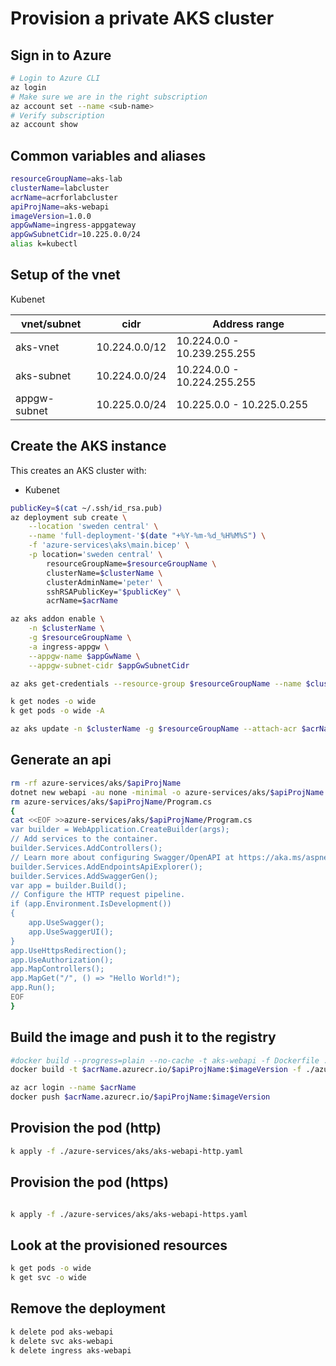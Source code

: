 # Provision a private AKS cluster

## Sign in to Azure

```bash
# Login to Azure CLI
az login
# Make sure we are in the right subscription
az account set --name <sub-name>
# Verify subscription
az account show
```

## Common variables and aliases
```bash
resourceGroupName=aks-lab
clusterName=labcluster
acrName=acrforlabcluster
apiProjName=aks-webapi
imageVersion=1.0.0
appGwName=ingress-appgateway
appGwSubnetCidr=10.225.0.0/24
alias k=kubectl
```

## Setup of the vnet

Kubenet

vnet/subnet       | cidr             | Address range
------------------|------------------|------------------------------
aks-vnet          | 10.224.0.0/12    | 10.224.0.0   - 10.239.255.255
aks-subnet        | 10.224.0.0/24    | 10.224.0.0   - 10.224.255.255
appgw-subnet      | 10.225.0.0/24    | 10.225.0.0   - 10.225.0.255

<!-- Maybe use these when doing CNI? -->
<!-- aks-node-subnet   | 10.224.0.0/24    | 10.224.0.0   - 10.224.0.255 -->
<!-- aks-pod-subnet    | 10.224.128.0/17  | 10.224.128.0 - 10.224.255.255 -->

## Create the AKS instance

This creates an AKS cluster with:
- Kubenet

```bash
publicKey=$(cat ~/.ssh/id_rsa.pub)
az deployment sub create \
    --location 'sweden central' \
    --name 'full-deployment-'$(date "+%Y-%m-%d_%H%M%S") \
    -f 'azure-services\aks\main.bicep' \
    -p location='sweden central' \
        resourceGroupName=$resourceGroupName \
        clusterName=$clusterName \
        clusterAdminName='peter' \
        sshRSAPublicKey="$publicKey" \
        acrName=$acrName

az aks addon enable \
    -n $clusterName \
    -g $resourceGroupName \
    -a ingress-appgw \
    --appgw-name $appGwName \
    --appgw-subnet-cidr $appGwSubnetCidr

az aks get-credentials --resource-group $resourceGroupName --name $clusterName

k get nodes -o wide
k get pods -o wide -A

az aks update -n $clusterName -g $resourceGroupName --attach-acr $acrName
```

## Generate an api

```bash
rm -rf azure-services/aks/$apiProjName
dotnet new webapi -au none -minimal -o azure-services/aks/$apiProjName
rm azure-services/aks/$apiProjName/Program.cs
{
cat <<EOF >>azure-services/aks/$apiProjName/Program.cs
var builder = WebApplication.CreateBuilder(args);
// Add services to the container.
builder.Services.AddControllers();
// Learn more about configuring Swagger/OpenAPI at https://aka.ms/aspnetcore/swashbuckle
builder.Services.AddEndpointsApiExplorer();
builder.Services.AddSwaggerGen();
var app = builder.Build();
// Configure the HTTP request pipeline.
if (app.Environment.IsDevelopment())
{
    app.UseSwagger();
    app.UseSwaggerUI();
}
app.UseHttpsRedirection();
app.UseAuthorization();
app.MapControllers();
app.MapGet("/", () => "Hello World!");
app.Run();
EOF
}

```

## Build the image and push it to the registry

```bash
#docker build --progress=plain --no-cache -t aks-webapi -f Dockerfile . # Use for troubleshooting image builds
docker build -t $acrName.azurecr.io/$apiProjName:$imageVersion -f ./azure-services/aks/Dockerfile ./azure-services/aks

az acr login --name $acrName
docker push $acrName.azurecr.io/$apiProjName:$imageVersion
```

## Provision the pod (http)
```bash
k apply -f ./azure-services/aks/aks-webapi-http.yaml
```

## Provision the pod (https)

```bash

k apply -f ./azure-services/aks/aks-webapi-https.yaml
```


## Look at the provisioned resources
```bash
k get pods -o wide
k get svc -o wide
```

## Remove the deployment
```bash
k delete pod aks-webapi
k delete svc aks-webapi
k delete ingress aks-webapi
```